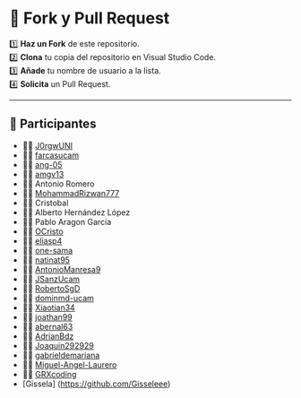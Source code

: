 # 🚀 Fork y Pull Request

1️⃣ **Haz un Fork** de este repositorio.  
2️⃣ **Clona** tu copia del repositorio en Visual Studio Code.  
3️⃣ **Añade** tu nombre de usuario a la lista.  
4️⃣ **Solicita** un Pull Request.  

---

## 👥 Participantes

- 🧑‍💻 [J0rgwUNI](https://github.com/J0rgwUNI)
- 🧑‍💻 [farcasucam](https://github.com/farcasucam)
- 🧑‍💻 [ang-05](https://github.com/ang-05)
- 🧑‍💻 [amgv13](https://github.com/amgv13)
- 🧑‍💻 Antonio Romero
- 🧑‍💻 [MohammadRizwan777](https://github.com/MohammadRizwan777)
- 🧑‍💻 Cristobal
- 🧑‍💻 Alberto Hernández López
- 🧑‍💻 Pablo Aragon Garcia
- 🧑‍💻 [OCristo](https://github.com/OCristo)
- 🧑‍💻 [eliasp4](https://github.com/eliasp4)
- 🧑‍💻 [one-sama](https://github.com/one-sama)
- 🧑‍💻 [natinat95](https://github.com/natinat95)
- 🧑‍💻 [AntonioManresa9](https://github.com/AntonioManresa9)
- 🧑‍💻 [JSanzUcam](https://github.com/JSanzUcam)
- 🧑‍💻 [RobertoSgD](https://github.com/RobertoSgD)
- 🧑‍💻 [dominmd-ucam](https://github.com/dominmd-ucam)
- 🧑‍💻 [Xiaotian34](https://github.com/Xiaotian34)
- 🧑‍💻 [joathan99](https://github.com/joathan99)
- 🧑‍💻 [abernal63](https://github.com/abernal63)
- 🧑‍💻 [AdrianBdz](https://github.com/AdrianBdz)
- 🧑‍💻 [Joaquin292929](https://github.com/Joaquin292929)
- 🧑‍💻 [gabrieldemariana](https://github.com/gabrieldemariana)
- 🧑‍💻 [Miguel-Angel-Laurero](https://github.com/Miguel-Angel-Laurero)
- 🧑‍💻 [GRXcoding](https://github.com/GRXcoding)
- [Gissela] (https://github.com/Gisseleee)
